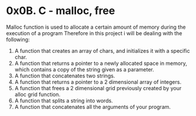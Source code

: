 # 0x0B. C - malloc, free
Malloc function is used to allocate a certain amount of memory during the execution of a program 
Therefore in this project i will be dealing with the following:
1. A function that creates an array of chars, and initializes it with a specific char.
2. A function that returns a pointer to a newly allocated space in memory, which contains a copy of the string given as a parameter.
3. A function that concatenates two strings.
4. A function that returns a pointer to a 2 dimensional array of integers.
5. A function that frees a 2 dimensional grid previously created by your alloc grid function.
6. A function that splits a string into words.
7. A function that concatenates all the arguments of your program.
